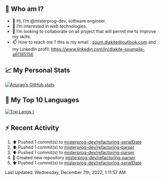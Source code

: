 ## **🔎 Who am I?**
- 👋 Hi, I’m @misterprog-dev, software engineer.
- 👀 I’m interested in web technologies.
- 💞️ I’m looking to collaborate on all project that will permit me to improve my skills.
- 📫 How to reach me ? this is my email : soum.diakite@outlook.com and my LinkedIn profil: https://www.linkedin.com/in/diakite-soumaila-a61185156


## **📈 My Personal Stats**
[![Anurag's GitHub stats](https://github-readme-stats.vercel.app/api?username=misterprog-dev&count_private=true&show_icons=true)](https://github.com/anuraghazra/github-readme-stats)

## **📣 My Top 10 Languages**
[![Top Langs](https://github-readme-stats.vercel.app/api/top-langs/?username=misterprog-dev&langs_count=10&layout=compact&hide=html,css&hide_title=true&&&show_icons=true)
)](https://github.com/anuraghazra/github-readme-stats)

## **⚡ Recent Activity**
<!--RECENT_ACTIVITY:start-->
1. ⬆️ Pushed 1 commit(s) to [misterprog-dev/refactoring-serialDate](https://github.com/misterprog-dev/refactoring-serialDate)
2. ⬆️ Pushed 1 commit(s) to [misterprog-dev/refactoring-parser](https://github.com/misterprog-dev/refactoring-parser)
3. ⬆️ Pushed 1 commit(s) to [misterprog-dev/refactoring-parser](https://github.com/misterprog-dev/refactoring-parser)
4. 📔 Created new repository [misterprog-dev/refactoring-parser](https://github.com/misterprog-dev/refactoring-parser)
5. ⬆️ Pushed 1 commit(s) to [misterprog-dev/refactoring-serialDate](https://github.com/misterprog-dev/refactoring-serialDate)
<!--RECENT_ACTIVITY:end-->
<!--RECENT_ACTIVITY:last_update-->
Last Updated: Wednesday, December 7th, 2022, 1:11:57 AM
<!--RECENT_ACTIVITY:last_update_end-->

<!---
misterprog-dev/misterprog-dev is a ✨ special ✨ repository because its `README.md` (this file) appears on your GitHub profile.
You can click the Preview link to take a look at your changes.
--->


